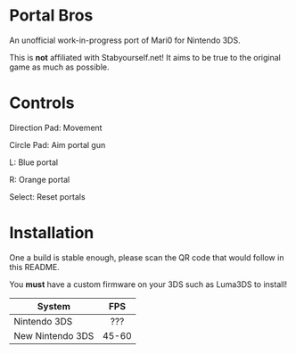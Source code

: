 # Portal Bros
An unofficial work-in-progress port of Mari0 for Nintendo 3DS.

This is **not** affiliated with Stabyourself.net! It aims to be true to the original game as much as possible.

# Controls
Direction Pad: Movement

Circle Pad: Aim portal gun

L: Blue portal

R: Orange portal

Select: Reset portals

# Installation
One a build is stable enough, please scan the QR code that would follow in this README.

You **must** have a custom firmware on your 3DS such as Luma3DS to install!

| System        | FPS           |
| ------------- |:-------------:|
| Nintendo 3DS  | ??? |
| New Nintendo 3DS  | 45-60  |
